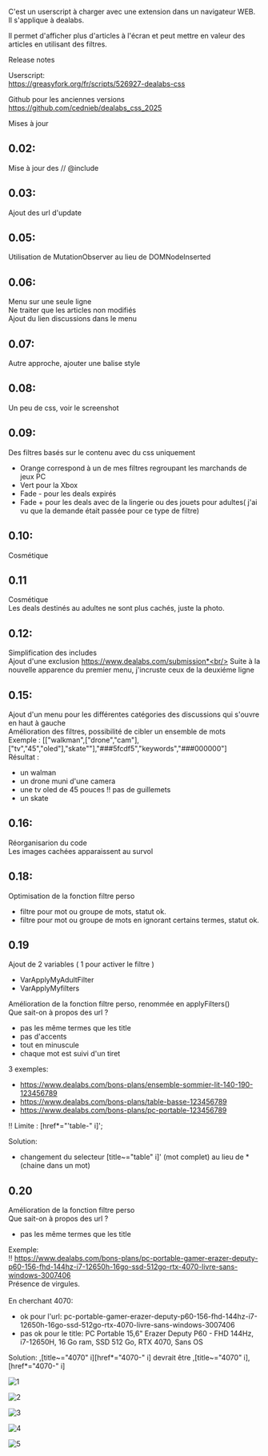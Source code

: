 C'est un userscript à charger avec une extension dans un navigateur WEB.<br/>
Il s'applique à dealabs.

Il permet d'afficher plus d'articles à l'écran
et peut mettre en valeur des articles en utilisant des filtres.


Release notes

Userscript:<br/>
https://greasyfork.org/fr/scripts/526927-dealabs-css

Github pour les anciennes versions<br/>
https://github.com/cednieb/dealabs_css_2025

Mises à jour

## 0.02:
Mise à jour des // @include

## 0.03:
Ajout des url d'update

## 0.05:
Utilisation de MutationObserver au lieu de DOMNodeInserted

## 0.06:
Menu sur une seule ligne<br/>
Ne traiter que les articles non modifiés<br/>
Ajout du lien discussions dans le menu<br/>

## 0.07:
Autre approche, ajouter une balise style

## 0.08:
Un peu de css, voir le screenshot

## 0.09:
Des filtres basés sur le contenu avec du css uniquement<br/>
- Orange correspond à un de mes filtres regroupant les marchands de jeux PC
- Vert pour la Xbox
- Fade - pour les deals expirés
- Fade + pour les deals avec de la lingerie ou des jouets pour adultes( j'ai vu que la demande était passée pour ce type de filtre)

## 0.10:
Cosmétique

## 0.11
Cosmétique<br/>
Les deals destinés au adultes ne sont plus cachés, juste la photo.

## 0.12:
Simplification des includes<br/>
Ajout d'une exclusion https://www.dealabs.com/submission*<br/>
Suite à la nouvelle apparence du premier menu, j'incruste ceux de la deuxiéme ligne

## 0.15:
Ajout d'un menu pour les différentes catégories des discussions qui s'ouvre en haut à gauche<br/>
Amélioration des filtres, possibilité de cibler un ensemble de mots <br/>
Exemple  : [["walkman",["drone","cam"],["tv","45","oled"],"skate""],"###5fcdf5","keywords","###000000"] <br/>
Résultat :<br/>
- un walman 
- un drone muni d'une camera
- une tv oled de 45 pouces   !! pas de guillemets
- un skate

## 0.16:
Réorganisarion du code<br/>
Les images cachées apparaissent au survol

## 0.18:
Optimisation de la fonction filtre perso<br/>
- filtre pour mot ou groupe de mots, statut ok.
- filtre pour mot ou groupe de mots en ignorant certains termes, statut ok.


## 0.19
Ajout de 2 variables ( 1 pour activer le filtre )<br/>
- VarApplyMyAdultFilter 
- VarApplyMyfilters 

Amélioration de la fonction filtre perso, renommée en applyFilters()<br/>
 Que sait-on à propos des url ?
 - pas les même termes que les title
 - pas d'accents
 - tout en minuscule
 - chaque mot est suivi d'un tiret    
 
 3 exemples:
 - https://www.dealabs.com/bons-plans/ensemble-sommier-lit-140-190-123456789
 - https://www.dealabs.com/bons-plans/table-basse-123456789
 - https://www.dealabs.com/bons-plans/pc-portable-123456789   

 !! Limite : [href*="'table-" i]';   

 Solution:
 - changement du selecteur  [title~="table" i]' (mot complet) au lieu de * (chaine dans un mot) 

## 0.20
Amélioration de la fonction filtre perso<br/>
 Que sait-on à propos des url ?
 - pas les même termes que les title
 
 Exemple:<br/>
 !! https://www.dealabs.com/bons-plans/pc-portable-gamer-erazer-deputy-p60-156-fhd-144hz-i7-12650h-16go-ssd-512go-rtx-4070-livre-sans-windows-3007406<br/>
 Présence de virgules.<br/><br/>
 En cherchant 4070: 
 - ok pour l'url: pc-portable-gamer-erazer-deputy-p60-156-fhd-144hz-i7-12650h-16go-ssd-512go-rtx-4070-livre-sans-windows-3007406
 - pas ok pour le title: PC Portable 15,6" Erazer Deputy P60 - FHD 144Hz, i7-12650H, 16 Go ram, SSD 512 Go, RTX 4070, Sans OS 

 Solution:
 ,[title~="4070" i][href*="4070-" i]
 devrait être 
 ,[title~="4070" i],[href*="4070-" i]



![1](ori.png)

![2](modif.png)

![3](modif_v12.png)

![4](orange%20vert.png)

![5](menu.png)

